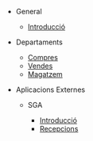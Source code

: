 - General

  - [Introducció](README.md)
  
- Departaments

  - [Compres](Compres.md)
  - [Vendes](Vendes.md)
  - [Magatzem](Magatzem.md)

- Aplicacions Externes

  - SGA

    - [Introducció](SGA/Introduccio.md)
    - [Recepcions](SGA/Recepcions.md)
